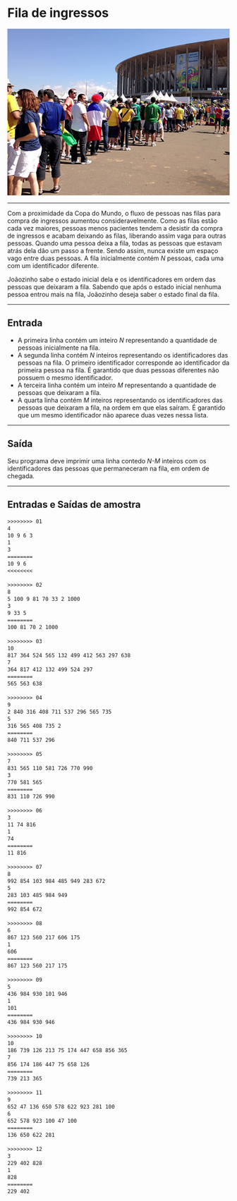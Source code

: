 # Fila de ingressos

![](figura.jpg)

---

Com a proximidade da Copa do Mundo, o fluxo de pessoas nas filas para compra de ingressos aumentou consideravelmente. Como as filas estão cada vez maiores, pessoas menos pacientes tendem a desistir da compra de ingressos e acabam deixando as filas, liberando assim vaga para outras pessoas. Quando uma pessoa deixa a fila, todas as pessoas que estavam atrás dela dão um passo a frente. Sendo assim, nunca existe um espaço vago entre duas pessoas. A fila inicialmente contém *N* pessoas, cada uma com um identificador diferente.

Joãozinho sabe o estado inicial dela e os identificadores em ordem das pessoas que deixaram a fila. Sabendo que após o estado inicial nenhuma pessoa entrou mais na fila, Joãozinho deseja saber o estado final da fila.

---

## Entrada

- A primeira linha contém um inteiro *N* representando a quantidade de pessoas inicialmente na fila.
- A segunda linha contém *N* inteiros representando os identificadores das pessoas na fila. O primeiro identificador corresponde ao identificador da primeira pessoa na fila. É garantido que duas pessoas diferentes não possuem o mesmo identificador.
- A terceira linha contém um inteiro *M* representando a quantidade de pessoas que deixaram a fila.
- A quarta linha contém *M* inteiros representando os identificadores das pessoas que deixaram a fila, na ordem em que elas saíram. É garantido que um mesmo identificador não aparece duas vezes nessa lista.

---

## Saída

Seu programa deve imprimir uma linha contedo *N-M* inteiros com os identificadores das pessoas que permaneceram na fila, em ordem de chegada.

---

## Entradas e Saídas de amostra

```
>>>>>>>> 01
4
10 9 6 3
1
3
========
10 9 6 
<<<<<<<<

>>>>>>>> 02
8
5 100 9 81 70 33 2 1000
3
9 33 5
========
100 81 70 2 1000 

>>>>>>>> 03
10
817 364 524 565 132 499 412 563 297 638 
7
364 817 412 132 499 524 297
========
565 563 638 

>>>>>>>> 04
9
2 840 316 408 711 537 296 565 735 
5
316 565 408 735 2
========
840 711 537 296

>>>>>>>> 05
7
831 565 110 581 726 770 990 
3
770 581 565
========
831 110 726 990

>>>>>>>> 06
3
11 74 816 
1
74
========
11 816

>>>>>>>> 07
8
992 854 103 984 485 949 283 672 
5
283 103 485 984 949
========
992 854 672

>>>>>>>> 08
6
867 123 560 217 606 175 
1
606
========
867 123 560 217 175

>>>>>>>> 09
5
436 984 930 101 946 
1
101
========
436 984 930 946

>>>>>>>> 10
10
186 739 126 213 75 174 447 658 856 365 
7
856 174 186 447 75 658 126
========
739 213 365

>>>>>>>> 11
9
652 47 136 650 578 622 923 281 100 
6
652 578 923 100 47 100
========
136 650 622 281

>>>>>>>> 12
3
229 402 828 
1
828
========
229 402
```
